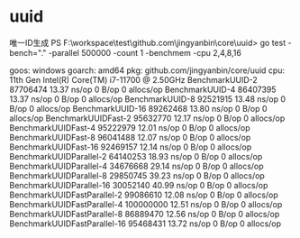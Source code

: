 # uuid
唯一ID生成
PS F:\workspace\test\github.com\jingyanbin\core\uuid> go test -bench="." -parallel 500000 -count 1 -benchmem -cpu 2,4,8,16


goos: windows
goarch: amd64
pkg: github.com/jingyanbin/core/uuid
cpu: 11th Gen Intel(R) Core(TM) i7-11700 @ 2.50GHz
BenchmarkUUID-2                         87706474                13.37 ns/op            0 B/op          0 allocs/op
BenchmarkUUID-4                         86407395                13.37 ns/op            0 B/op          0 allocs/op
BenchmarkUUID-8                         92521915                13.48 ns/op            0 B/op          0 allocs/op
BenchmarkUUID-16                        89262468                13.80 ns/op            0 B/op          0 allocs/op
BenchmarkUUIDFast-2                     95632770                12.17 ns/op            0 B/op          0 allocs/op
BenchmarkUUIDFast-4                     95222979                12.01 ns/op            0 B/op          0 allocs/op
BenchmarkUUIDFast-8                     96041488                12.07 ns/op            0 B/op          0 allocs/op
BenchmarkUUIDFast-16                    92469157                12.14 ns/op            0 B/op          0 allocs/op
BenchmarkUUIDParallel-2                 64140253                18.93 ns/op            0 B/op          0 allocs/op
BenchmarkUUIDParallel-4                 34676668                29.14 ns/op            0 B/op          0 allocs/op
BenchmarkUUIDParallel-8                 29850745                39.23 ns/op            0 B/op          0 allocs/op
BenchmarkUUIDParallel-16                30052140                40.99 ns/op            0 B/op          0 allocs/op
BenchmarkUUIDFastParallel-2             99086610                12.08 ns/op            0 B/op          0 allocs/op
BenchmarkUUIDFastParallel-4             100000000               12.51 ns/op            0 B/op          0 allocs/op
BenchmarkUUIDFastParallel-8             86889470                12.56 ns/op            0 B/op          0 allocs/op
BenchmarkUUIDFastParallel-16            95468431                13.72 ns/op            0 B/op          0 allocs/op
